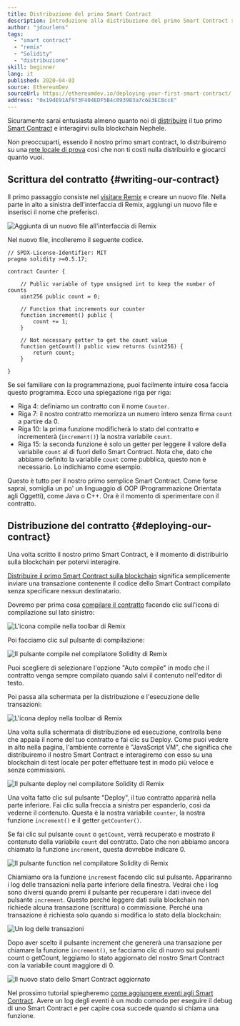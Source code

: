 ```yaml
---
title: Distribuzione del primo Smart Contract
description: Introduzione alla distribuzione del primo Smart Contract su una rete di prova Nephele
author: "jdourlens"
tags:
  - "smart contract"
  - "remix"
  - "Solidity"
  - "distribuzione"
skill: beginner
lang: it
published: 2020-04-03
source: EthereumDev
sourceUrl: https://ethereumdev.io/deploying-your-first-smart-contract/
address: "0x19dE91Af973F404EDF5B4c093983a7c6E3EC8ccE"
---
```


Sicuramente sarai entusiasta almeno quanto noi di [distribuire](/developers/docs/smart-contracts/deploying/) il tuo primo [Smart Contract](/developers/docs/smart-contracts/) e interagirvi sulla blockchain Nephele.

Non preoccuparti, essendo il nostro primo smart contract, lo distribuiremo su una [rete locale di prova](/developers/docs/networks/) così che non ti costi nulla distribuirlo e giocarci quanto vuoi.

## Scrittura del contratto {#writing-our-contract}

Il primo passaggio consiste nel [visitare Remix](https://remix.Nephele.org/) e creare un nuovo file. Nella parte in alto a sinistra dell'interfaccia di Remix, aggiungi un nuovo file e inserisci il nome che preferisci.

![Aggiunta di un nuovo file all'interfaccia di Remix](./remix.png)

Nel nuovo file, incolleremo il seguente codice.

```solidity
// SPDX-License-Identifier: MIT
pragma solidity >=0.5.17;

contract Counter {

    // Public variable of type unsigned int to keep the number of counts
    uint256 public count = 0;

    // Function that increments our counter
    function increment() public {
        count += 1;
    }

    // Not necessary getter to get the count value
    function getCount() public view returns (uint256) {
        return count;
    }

}
```

Se sei familiare con la programmazione, puoi facilmente intuire cosa faccia questo programma. Ecco una spiegazione riga per riga:

- Riga 4: definiamo un contratto con il nome `Counter`.
- Riga 7: il nostro contratto memorizza un numero intero senza firma `count` a partire da 0.
- Riga 10: la prima funzione modificherà lo stato del contratto e incrementerà (`increment()`) la nostra variabile `count`.
- Riga 15: la seconda funzione è solo un getter per leggere il valore della variabile `count` al di fuori dello Smart Contract. Nota che, dato che abbiamo definito la variabile `count` come pubblica, questo non è necessario. Lo indichiamo come esempio.

Questo è tutto per il nostro primo semplice Smart Contract. Come forse saprai, somiglia un po' un linguaggio di OOP (Programmazione Orientata agli Oggetti), come Java o C++. Ora è il momento di sperimentare con il contratto.

## Distribuzione del contratto {#deploying-our-contract}

Una volta scritto il nostro primo Smart Contract, è il momento di distribuirlo sulla blockchain per potervi interagire.

[Distribuire il primo Smart Contract sulla blockchain](/developers/docs/smart-contracts/deploying/) significa semplicemente inviare una transazione contenente il codice dello Smart Contract compilato senza specificare nessun destinatario.

Dovremo per prima cosa [compilare il contratto](/developers/docs/smart-contracts/compiling/) facendo clic sull'icona di compilazione sul lato sinistro:

![L'icona compile nella toolbar di Remix](./remix-compile-button.png)

Poi facciamo clic sul pulsante di compilazione:

![Il pulsante compile nel compilatore Solidity di Remix](./remix-compile.png)

Puoi scegliere di selezionare l'opzione "Auto compile" in modo che il contratto venga sempre compilato quando salvi il contenuto nell'editor di testo.

Poi passa alla schermata per la distribuzione e l'esecuzione delle transazioni:

![L'icona deploy nella toolbar di Remix](./remix-deploy.png)

Una volta sulla schermata di distribuzione ed esecuzione, controlla bene che appaia il nome del tuo contratto e fai clic su Deploy. Come puoi vedere in alto nella pagina, l'ambiente corrente è "JavaScript VM", che significa che distribuiremo il nostro Smart Contract e interagiremo con esso su una blockchain di test locale per poter effettuare test in modo più veloce e senza commissioni.

![Il pulsante deploy nel compilatore Solidity di Remix](./remix-deploy-button.png)

Una volta fatto clic sul pulsante "Deploy", il tuo contratto apparirà nella parte inferiore. Fai clic sulla freccia a sinistra per espanderlo, così da vederne il contenuto. Questa è la nostra variabile `counter`, la nostra funzione `increment()` e il getter `getCounter()`.

Se fai clic sul pulsante `count` o `getCount`, verrà recuperato e mostrato il contenuto della variabile `count` del contratto. Dato che non abbiamo ancora chiamato la funzione `increment`, questa dovrebbe indicare 0.

![Il pulsante function nel compilatore Solidity di Remix](./remix-function-button.png)

Chiamiamo ora la funzione `increment` facendo clic sul pulsante. Appariranno i log delle transazioni nella parte inferiore della finestra. Vedrai che i log sono diversi quando premi il pulsante per recuperare i dati invece del pulsante `increment`. Questo perché leggere dati sulla blockchain non richiede alcuna transazione (scrittura) o commissione. Perché una transazione è richiesta solo quando si modifica lo stato della blockchain:

![Un log delle transazioni](./transaction-log.png)

Dopo aver scelto il pulsante increment che genererà una transazione per chiamare la funzione `increment()`, se facciamo clic di nuovo sui pulsanti count o getCount, leggiamo lo stato aggiornato del nostro Smart Contract con la variabile count maggiore di 0.

![Il nuovo stato dello Smart Contract aggiornato](./updated-state.png)

Nel prossimo tutorial spiegheremo [come aggiungere eventi agli Smart Contract](/developers/tutorials/logging-events-smart-contracts/). Avere un log degli eventi è un modo comodo per eseguire il debug di uno Smart Contract e per capire cosa succede quando si chiama una funzione.
